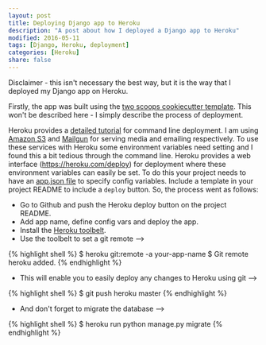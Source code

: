 ```yaml
---
layout: post
title: Deploying Django app to Heroku
description: "A post about how I deployed a Django app to Heroku"
modified: 2016-05-11
tags: [Django, Heroku, deployment]
categories: [Heroku]
share: false
---
```


Disclaimer - this isn't necessary the best way, but it is the way that I deployed my Django app on Heroku.

Firstly, the app was built using the [two scoops cookiecutter template](https://github.com/pydanny/cookiecutter-django). This won't be described here - I simply describe the process of deployment.

Heroku provides a [detailed tutorial](https://devcenter.heroku.com/articles/deploying-python) for command line deployment. I am using [Amazon S3](https://aws.amazon.com/s3/) and [Mailgun](https://mailgun.com/app/dashboard) for serving media and emailing respectively. To use these services with Heroku some environment variables need setting and I found this a bit tedious through the command line. Heroku provides a web interface (https://heroku.com/deploy) for deployment where these environment variables can easily be set. To do this your project needs to have an [app.json file](https://devcenter.heroku.com/articles/heroku-button) to specify config variables. Include a template in your project README to include a `deploy` button. So, the process went as follows:

* Go to Github and push the Heroku deploy button on the project README.
* Add app name, define config vars and deploy the app.
* Install the [Heroku toolbelt](https://toolbelt.heroku.com/).
* Use the toolbelt to set a git remote -->

{% highlight shell %}
$ heroku git:remote -a your-app-name
$ Git remote heroku added.
{% endhighlight %}

* This will enable you to easily deploy any changes to Heroku using git -->

{% highlight shell %}
  $ git push heroku master
{% endhighlight %}

* And don't forget to migrate the database -->

{% highlight shell %}
  $ heroku run python manage.py migrate
{% endhighlight %}

